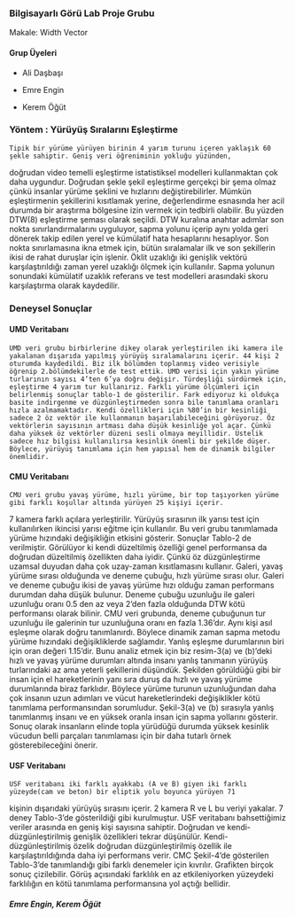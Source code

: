 ### Bilgisayarlı Görü Lab Proje Grubu

Makale: Width Vector

#### Grup Üyeleri

- Ali Daşbaşı

- Emre Engin

- Kerem Öğüt

### Yöntem : Yürüyüş Sıralarını Eşleştirme

	Tipik bir yürüme yürüyen birinin 4 yarım turunu içeren yaklaşık 60 şekle sahiptir. Geniş veri öğreniminin yokluğu yüzünden,
doğrudan video temelli eşleştirme istatistiksel modelleri kullanmaktan çok daha uygundur.  Doğrudan şekle şekil eşleştirme gerçekçi
bir şema olmaz çünkü insanlar yürüme şeklini ve hızlarını değiştirebilirler. Mümkün eşleştirmenin şekillerini kısıtlamak yerine,
değerlendirme esnasında her acil durumda bir araştırma bölgesine izin vermek için tedbirli olabilir. Bu yüzden DTW(8) eşleştirme
şeması olarak seçildi. DTW kuralına anahtar adımlar son nokta sınırlandırmalarını uyguluyor, sapma yolunu içerip aynı yolda geri
dönerek takip edilen yerel ve kümülatif hata hesaplarını hesaplıyor. Son nokta sınırlamasına ikna etmek için, bütün sıralamalar ilk
ve son şekillerin ikisi de rahat duruşlar için işlenir. Öklit uzaklığı iki genişlik vektörü karşılaştırıldığı zaman yerel uzaklığı
ölçmek için kullanılır. Sapma yolunun sonundaki kümülatif uzaklık referans ve test modelleri arasındaki skoru karşılaştırma olarak
kaydedilir.

### Deneysel Sonuçlar

#### UMD Veritabanı

	UMD veri grubu birbirlerine dikey olarak yerleştirilen iki kamera ile yakalanan dışarıda yapılmış yürüyüş sıralamalarını içerir. 44 kişi 2 oturumda kaydedildi. Biz ilk bölümden toplanmış video verisiyle öğrenip 2.bölümdekilerle de test ettik. UMD verisi için yakın yürüme turlarının sayısı 4’ten 6’ya doğru değişir. Türdeşliği sürdürmek için, eşleştirme 4 yarım tur kullanırız. Farklı yürüme ölçümleri için belirlenmiş sonuçlar tablo-1 de gösterilir. Fark ediyoruz ki oldukça basite indirgenme ve düzgünleştirmeden sonra bile tanımlama oranları hızla azalmamaktadır. Kendi özellikleri için %80’in bir kesinliği sadece 2 öz vektör ile kullanmanın başarılabileceğini görüyoruz. Öz vektörlerin sayısının artması daha düşük kesinliğe yol açar. Çünkü daha yüksek öz vektörler düzeni sesli olmaya meyillidir. Üstelik sadece hız bilgisi kullanılırsa kesinlik önemli bir şekilde düşer. Böylece, yürüyüş tanımlama için hem yapısal hem de dinamik bilgiler önemlidir.

#### CMU Veritabanı

	CMU veri grubu yavaş yürüme, hızlı yürüme, bir top taşıyorken yürüme gibi farklı koşullar altında yürüyen 25 kişiyi içerir.
7 kamera farklı açılara yerleştirilir. Yürüyüş sırasının ilk yarısı test için kullanılırken ikincisi yarısı eğitme için kullanılır.
Bu veri grubu tanımlamada yürüme hızındaki değişikliğin etkisini gösterir. Sonuçlar Tablo-2 de verilmiştir. Görülüyor ki kendi
düzeltilmiş özelliği genel performansa da doğrudan düzeltilmiş özellikten daha iyidir. Çünkü öz düzgünleştirme uzamsal duyudan daha
çok uzay-zaman kısıtlamasını kullanır. Galeri, yavaş yürüme sırası olduğunda ve deneme çubuğu, hızlı yürüme sırası olur.  Galeri ve
deneme çubuğu ikisi de yavaş yürüme hızı olduğu zaman performans durumdan daha düşük bulunur. Deneme çubuğu uzunluğu ile galeri
uzunluğu oranı 0.5 den az veya 2’den fazla olduğunda DTW kötü performansı olarak bilinir. CMU veri grubunda, deneme çubuğunun tur 
uzunluğu ile galerinin tur uzunluğuna oranı en fazla 1.36’dır. Aynı kişi asıl eşleşme olarak doğru tanımlanırdı. Böylece dinamik 
zaman sapma metodu yürüme hızındaki değişikliklerde sağlamdır. Yanlış eşleşme durumlarının biri için oran değeri 1.15’dir. Bunu 
analiz etmek için biz resim-3(a) ve (b)’deki hızlı ve yavaş yürüme durumları altında insanı yanlış tanımanın yürüyüş turlarındaki 
az ama yeterli şekillerini düşündük. Şekilden görüldüğü gibi bir insan için el hareketlerinin yanı sıra duruş da hızlı ve yavaş 
yürüme durumlarında biraz farklıdır. Böylece yürüme turunun uzunluğundan daha çok insanın uzun adımları ve vücut hareketlerindeki 
değişiklikler kötü tanımlama performansından sorumludur. Şekil-3(a) ve (b) sırasıyla yanlış tanımlanmış insanı ve en yüksek oranla 
insan için sapma yollarını gösterir. Sonuç olarak insanların elinde topla yürüdüğü durumda yüksek kesinlik vücudun belli parçaları 
tanımlaması için bir daha tutarlı örnek gösterebileceğini önerir.

#### USF Veritabanı

	USF veritabanı iki farklı ayakkabı (A ve B) giyen iki farklı yüzeyde(cam ve beton) bir eliptik yolu boyunca yürüyen 71 
kişinin dışarıdaki yürüyüş sırasını içerir. 2 kamera R ve L bu veriyi yakalar. 7 deney Tablo-3’de gösterildiği gibi kurulmuştur. 
USF veritabanı bahsettiğimiz veriler arasında en geniş kişi sayısına sahiptir. Doğrudan ve kendi-düzgünleştirilmiş genişlik 
özellikleri tekrar düşünülür. Kendi-düzgünleştirilmiş özelik doğrudan düzgünleştirilmiş özellik ile karşılaştırıldığında daha iyi 
performans verir. CMC Şekil-4’de gösterilen Tablo-3’de tanımlandığı gibi farklı denemeler için kıvrılır. Grafikten birçok sonuç 
çizilebilir. Görüş açısındaki farklılık en az etkileniyorken yüzeydeki farklılığın en kötü tanımlama performansına yol açtığı 
bellidir.

##### Emre Engin, Kerem Öğüt
